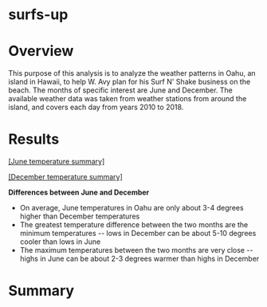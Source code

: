# surfs-up

# Overview
This purpose of this analysis is to analyze the weather patterns in Oahu, an island in Hawaii, to help W. Avy plan for his Surf N' Shake business on the beach. The months of specific interest are June and December. The available weather data was taken from weather stations from around the island, and covers each day from years 2010 to 2018.

# Results
[[June temperature summary]](Resources/June_temp_summary.PNG)

[[December temperature summary]](Resources/December_temp_summary.PNG)

**Differences between June and December**
- On average, June temperatures in Oahu are only about 3-4 degrees higher than December temperatures
- The greatest temperature difference between the two months are the minimum temperatures -- lows in December can be about 5-10 degrees cooler than lows in June
- The maximum temperatures between the two months are very close -- highs in June can be about 2-3 degrees warmer than highs in December

# Summary
